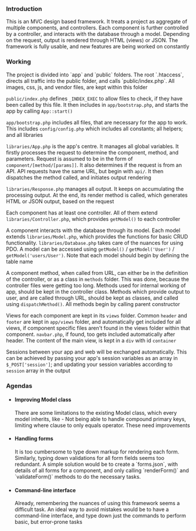 <h3>Introduction</h3>

This is an MVC design based framework. It treats a project as aggregate of multiple components, and controllers. Each component is further controlled by a controller, and interacts with the database through a model. Depending on the request, output is rendered through HTML (views) or JSON. The framework is fully usable, and new features are being worked on constantly<br>

<h3>Working</h3>
The project is divided into `app` and `public` folders. The root `.htaccess`, directs all traffic into the public folder, and calls `public/index.php`. All images, css, js, and vendor files, are kept within this folder<br>

`public/index.php` defines `_INDEX_EXEC` to allow files to check, if they have been called by this file. It then includes in `app/bootstrap.php`, and starts the app by calling `App::start()`<br>

`app/bootstrap.php` includes all files, that are necessary for the app to work. This includes `config/config.php` which includes all constants; all helpers; and all libraries<br>

`libraries/App.php` is the app's centre. It manages all global variables. It firstly processes the request to determine the component, method, and parameters. Request is assumed to be in the form of `component/[method/[params]]`. It also determines if the request is from an API. API requests have the same URL, but begin with `api/`. It then dispatches the method called, and initiates output rendering<br>

`libraries/Response.php` manages all output. It keeps on accumulating the processing output. At the end, its render method is called, which generates HTML or JSON output, based on the request<br>

Each component has at least one controller. All of them extend `libraries/Controller.php`, which provides `getModel()` to each controller<br>

A component interacts with the database through its model. Each model extends `libraries/Model.php`, which provides the functions for basic CRUD functionality. `libraries/Database.php` takes care of the nuances for using PDO. A model can be accessed using `getModel()` / `getModel('User')` / `getModel('users/User')`. Note that each model should begin by defining the table name<br>

A component method, when called from URL, can either be in the definition of the controller, or as a class in `methods` folder. This was done, because the controller files were getting too long. Methods used for internal working of app, should be kept in the controller class. Methods which provide output to user, and are called through URL, should be kept as classes, and called using `dispatchMethod()`. All methods begin by calling parent constructor<br>

Views for each component are kept in its `views` folder. Common `header` and `footer` are kept in `app/views` folder, and automatically get included for all views, if component specific files aren't found in the views folder within that component. `navbar.php`, if found, too gets included automatically after header. The content of the main view, is kept in a `div` with id `container`<br>

Sessions between your app and web will be exchanged automatically. This can be achieved by passing your app's session variables as an array in `$_POST['session']`; and updating your session variables according to `session` array in the output<br>

<h3>Agendas</h3>
<ul>
	<li>
		<h4>Improving Model class</h4>
		There are some limitations to the existing Model class, which every model inherits, like - Not being able to handle compound primary keys, limiting where clause to only equals operator. These need improvements
	</li>
	<li>
		<h4>Handling forms</h4>
		It is too cumbersome to type down markup for rendering each form. Similarly, typing down validations for all form fields seems too redundant. A simple solution would be to create a `forms.json`, with details of all forms for a component, and only calling `renderForm()` and `validateForm()` methods to do the necessary tasks.<br>
	</li>
	<li>
		<h4>Command-line interface</h4>
		Already, remembering the nuances of using this framework seems a difficult task. An ideal way to avoid mistakes would be to have a command-line interface, and type down just the commands to perform basic, but error-prone tasks<br>
	</li>
</ul>